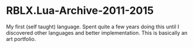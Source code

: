 # RBLX.Lua-Archive-2011-2015
My first (self taught) language.  Spent quite a few years doing this until I discovered other languages and better implementation.  This is basically an art portfolio.  
